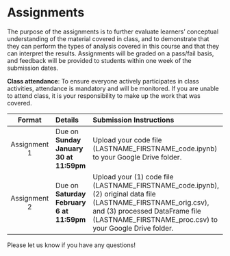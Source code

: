 # Assignments

The purpose of the assignments is to further evaluate learners’ conceptual understanding of the material covered in class, and to demonstrate that they can perform the types of analysis covered in this course and that they can interpret the results. Assignments will be graded on a pass/fail basis, and feedback will be provided to students within one week of the submission dates.

**Class attendance**: To ensure everyone actively participates in class activities, attendance is mandatory and will be monitored. If you are unable to attend class, it is your responsibility to make up the work that was covered.

| Format | Details | Submission Instructions |
| :----: | :----- | :---------------------- |
| Assignment 1 | Due on **Sunday January 30 at 11:59pm** | Upload your code file (LASTNAME_FIRSTNAME_code.ipynb) to your Google Drive folder. |
| Assignment 2 | Due on **Saturday February 6 at 11:59pm** | Upload your (1) code file (LASTNAME_FIRSTNAME_code.ipynb), (2) original data file (LASTNAME_FIRSTNAME_orig.csv), and (3) processed DataFrame file (LASTNAME_FIRSTNAME_proc.csv) to your Google Drive folder. |

Please let us know if you have any questions!